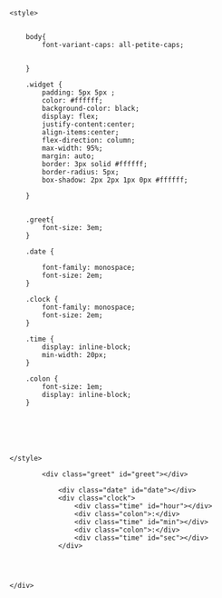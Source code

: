 
<!DOCTYPE html>
<html lang="en">
<head>
    <meta charset="UTF-8">
    <meta name="viewport" content="width=device-width, initial-scale=1.0">
    <title>Greetings</title>

    <style>


        body{
            font-variant-caps: all-petite-caps;


        }

        .widget {
            padding: 5px 5px ;
            color: #ffffff;
            background-color: black;
            display: flex;
            justify-content:center;
            align-items:center;
            flex-direction: column;
            max-width: 95%;
            margin: auto;
            border: 3px solid #ffffff;
            border-radius: 5px;
            box-shadow: 2px 2px 1px 0px #ffffff;

        }

           
        .greet{
            font-size: 3em;
        }

        .date {
      
            font-family: monospace;
            font-size: 2em;
        }

        .clock {
            font-family: monospace;
            font-size: 2em;
        }

        .time {
            display: inline-block;
            min-width: 20px;
        }

        .colon {
            font-size: 1em;
            display: inline-block;
        }

     




    </style>
</head>
<body>




<div class="container>">
    <div class="widget">

            <div class="greet" id="greet"></div>

                <div class="date" id="date"></div>
                <div class="clock">
                    <div class="time" id="hour"></div>
                    <div class="colon">:</div>
                    <div class="time" id="min"></div>
                    <div class="colon">:</div>
                    <div class="time" id="sec"></div>
                </div>
           

        

    </div>
</div>
        



<script>

function dispalyGreetings(today){
        hrs = today.getHours();
        name=""
        if (hrs < 12)
            greet = 'Good Morning  '+name;
        else if (hrs >= 12 && hrs <= 17)
            greet = 'Good Afternoon '+name;
        else if (hrs >= 17 && hrs <= 24)
            greet = 'Good Evening  '+name;
        document.getElementById('greet').innerHTML = greet;

    }

    function dispalyDate(today) {  
       
        const days = ['Sunday', 'Monday', 'Tuesday', 'Wednesday', 'Thursday', 'Friday', 'Saturday'];
        const monthNames = ["January", "February", "March", "April", "May", "June",
  "July", "August", "September", "October", "November", "December"
];

        var dayName = days[today.getDay()];
        var monthName = monthNames[today.getMonth()];
        var date = today.getDate();
        var year = today.getFullYear();
        document.getElementById('date').innerHTML =dayName+", "+monthName+" "+date+" "+year;

    }


    function dispalyClock(today) {

        var hour = padZeros(twelveHour(today.getHours()));
        var minutes = padZeros(today.getMinutes());
        var seconds = padZeros(today.getSeconds());
       
        if(today.getHours() >=12){
            seconds+=" pm"
        }
        else{
            seconds+=" am"
        }
       
        document.getElementById('hour').innerHTML = hour;
        document.getElementById('min').innerHTML = minutes;
        document.getElementById('sec').innerHTML = seconds;
    }

    function twelveHour(hour) {
        if (hour > 12) {
            return hour -= 12
        } else if (hour === 0) {
            return hour = 12;
        } else {
            return hour
        }
    }
    function padZeros(num) {
        if (num < 10) {
            num = '0' + num
        };
        return num;
    }

    function dispalyWidget() {
        var today = new Date();
        dispalyGreetings(today);
        dispalyDate(today);
        dispalyClock(today);
        setTimeout(dispalyWidget, 500);
    }

    dispalyWidget()

</script>

</body>
</html>
